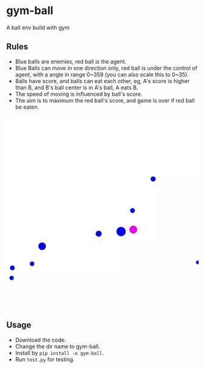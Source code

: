 # gym-ball
A ball env build with gym

## Rules

- Blue balls are enemies, red ball is the agent.
- Blue Balls can move in one direction only, red ball is under the control of agent, with a angle in range 0~359 (you can also scale this to 0~35).
- Balls have score, and balls can eat each other, eg, A's score is higher than B, and B's ball center is in A's ball, A eats B.
- The speed of moving is influenced by ball's score.
- The aim is to maximum the red ball's score, and game is over if red ball be eaten.

![ball](./img/ball.webp)

## Usage

- Download the code.
- Change the dir name to gym-ball.
- Install by `pip install -e gym-ball`.
- Run `test.py` for testing.
